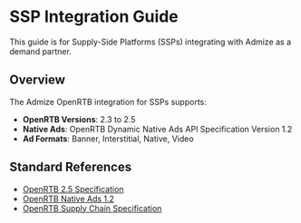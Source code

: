 # SSP Integration Guide

This guide is for Supply-Side Platforms (SSPs) integrating with Admize as a demand partner.

## Overview

The Admize OpenRTB integration for SSPs supports:

- **OpenRTB Versions**: 2.3 to 2.5
- **Native Ads**: OpenRTB Dynamic Native Ads API Specification Version 1.2
- **Ad Formats**: Banner, Interstitial, Native, Video

## Standard References

- [OpenRTB 2.5 Specification](https://www.iab.com/wp-content/uploads/2016/03/OpenRTB-API-Specification-Version-2-5-FINAL.pdf)
- [OpenRTB Native Ads 1.2](https://www.iab.com/wp-content/uploads/2018/03/OpenRTB-Native-Ads-Specification-Final-1.2.pdf)
- [OpenRTB Supply Chain Specification](https://iabtechlab.com/ads-txt/)
